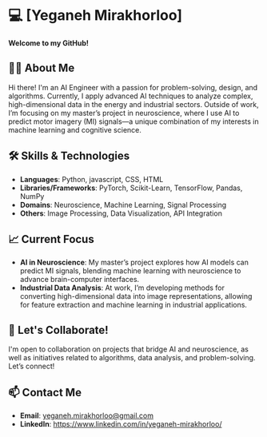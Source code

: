 # 💻 **[Yeganeh Mirakhorloo]**  
**Welcome to my GitHub!**

## 👩‍💻 **About Me**
Hi there! I'm an AI Engineer with a passion for problem-solving, design, and algorithms. Currently, I apply advanced AI techniques to analyze complex, high-dimensional data in the energy and industrial sectors. Outside of work, I’m focusing on my master’s project in neuroscience, where I use AI to predict motor imagery (MI) signals—a unique combination of my interests in machine learning and cognitive science.

## 🛠️ **Skills & Technologies**
- **Languages**: Python, javascript, CSS, HTML
- **Libraries/Frameworks**: PyTorch, Scikit-Learn, TensorFlow, Pandas, NumPy
- **Domains**: Neuroscience, Machine Learning, Signal Processing
- **Others**: Image Processing, Data Visualization, API Integration

## 📈 **Current Focus**
- **AI in Neuroscience**: My master’s project explores how AI models can predict MI signals, blending machine learning with neuroscience to advance brain-computer interfaces.
- **Industrial Data Analysis**: At work, I’m developing methods for converting high-dimensional data into image representations, allowing for feature extraction and machine learning in industrial applications.


## 🚀 **Let's Collaborate!**
I'm open to collaboration on projects that bridge AI and neuroscience, as well as initiatives related to algorithms, data analysis, and problem-solving. Let’s connect!

## 📫 **Contact Me**
- **Email**: yeganeh.mirakhorloo@gmail.com
- **LinkedIn**: https://www.linkedin.com/in/yeganeh-mirakhorloo/
